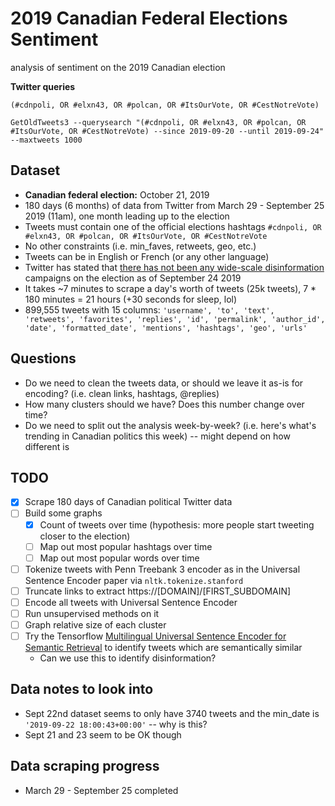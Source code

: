 # 2019 Canadian Federal Elections Sentiment 
analysis of sentiment on the 2019 Canadian election

**Twitter queries**
```
(#cdnpoli, OR #elxn43, OR #polcan, OR #ItsOurVote, OR #CestNotreVote)

GetOldTweets3 --querysearch "(#cdnpoli, OR #elxn43, OR #polcan, OR #ItsOurVote, OR #CestNotreVote) --since 2019-09-20 --until 2019-09-24" --maxtweets 1000
```

## Dataset
* **Canadian federal election:** October 21, 2019
* 180 days (6 months) of data from Twitter from March 29 - September 25 2019 (11am), 
one month leading up to the election 
* Tweets must contain one of the official elections hashtags `#cdnpoli, OR #elxn43, OR #polcan, OR #ItsOurVote, OR #CestNotreVote`
* No other constraints (i.e. min_faves, retweets, geo, etc.)
* Tweets can be in English or French (or any other language)
* Twitter has stated that [there has not been any wide-scale disinformation](https://globalnews.ca/news/5943227/canada-election-twitter-manipulation/) 
campaigns on the election as of September 24 2019
* It takes ~7 minutes to scrape a day's worth of tweets (25k tweets),
7 * 180 minutes = 21 hours (+30 seconds for sleep, lol)
* 899,555 tweets with 15 columns: `'username', 'to', 'text', 'retweets', 'favorites', 'replies', 'id',
       'permalink', 'author_id', 'date', 'formatted_date', 'mentions',
       'hashtags', 'geo', 'urls'`

## Questions 
* Do we need to clean the tweets data, or should we leave it as-is for encoding? 
(i.e. clean links, hashtags, @replies)
* How many clusters should we have? Does this number change over time?  
* Do we need to split out the analysis week-by-week? 
(i.e. here's what's trending in Canadian politics this week)
-- might depend on how different is 

## TODO 
* [x] Scrape 180 days of Canadian political Twitter data
* [ ] Build some graphs
    * [x] Count of tweets over time (hypothesis: more people start tweeting closer to the election)
    * [ ] Map out most popular hashtags over time 
    * [ ] Map out most popular words over time
* [ ] Tokenize tweets with Penn Treebank 3 encoder
as in the Universal Sentence Encoder paper via `nltk.tokenize.stanford`
* [ ] Truncate links to extract https://[DOMAIN]/[FIRST_SUBDOMAIN]
* [ ] Encode all tweets with Universal Sentence Encoder
* [ ] Run unsupervised methods on it 
* [ ] Graph relative size of each cluster
* [ ] Try the Tensorflow [Multilingual Universal Sentence Encoder for Semantic Retrieval](https://tfhub.dev/s?q=universal-sentence-encoder-multilingual) 
to identify tweets which are semantically similar
    * Can we use this to identify disinformation?
    
## Data notes to look into 
* Sept 22nd dataset seems to only have 3740 tweets and the min_date is `'2019-09-22 18:00:43+00:00'`
-- why is this? 
* Sept 21 and 23 seem to be OK though

## Data scraping progress 
* March 29 - September 25 completed 